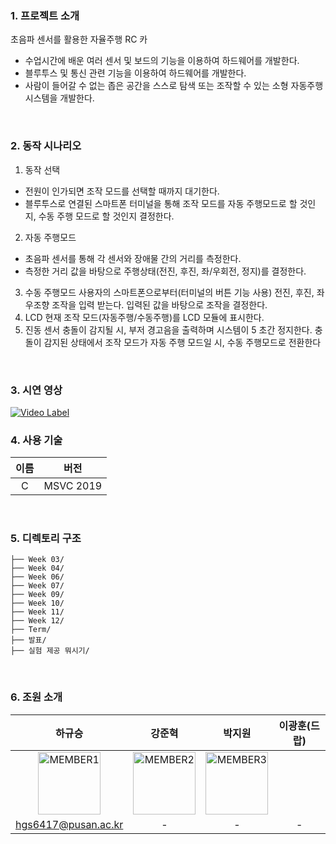 ### 1. 프로젝트 소개
초음파 센서를 활용한 자율주행 RC 카
- 수업시간에 배운 여러 센서 및 보드의 기능을 이용하여 하드웨어를 개발한다.
- 블루투스 및 통신 관련 기능을 이용하여 하드웨어를 개발한다.
- 사람이 들어갈 수 없는 좁은 공간을 스스로 탐색 또는 조작할 수 있는 소형 자동주행 시스템을 개발한다.
<br/>

### 2. 동작 시나리오
1) 동작 선택
- 전원이 인가되면 조작 모드를 선택할 때까지 대기한다.
- 블루투스로 연결된 스마트폰 터미널을 통해 조작 모드를 자동 주행모드로 할 것인지, 
수동 주행 모드로 할 것인지 결정한다.
2) 자동 주행모드
- 초음파 센서를 통해 각 센서와 장애물 간의 거리를 측정한다.
- 측정한 거리 값을 바탕으로 주행상태(전진, 후진, 좌/우회전, 정지)를 결정한다.
3) 수동 주행모드
사용자의 스마트폰으로부터(터미널의 버튼 기능 사용) 전진, 후진, 좌우조향 조작을 입력
받는다.
입력된 값을 바탕으로 조작을 결정한다.
4) LCD
현재 조작 모드(자동주행/수동주행)를 LCD 모듈에 표시한다. 
5) 진동 센서
충돌이 감지될 시, 부저 경고음을 출력하며 시스템이 5 초간 정지한다.
충돌이 감지된 상태에서 조작 모드가 자동 주행 모드일 시, 수동 주행모드로 전환한다
<br/>

### 3. 시연 영상
[![Video Label](https://i9.ytimg.com/vi/Kj_wo4fQtwI/mqdefault.jpg?sqp=CMCH27cG-oaymwEoCMACELQB8quKqQMcGADwAQH4AYwCgALgA4oCDAgAEAEYciBaKDswDw==&rs=AOn4CLB-jemeWmMWzKxFEmJ1QR52WolSyA)](https://www.youtube.com/shorts/Kj_wo4fQtwI)
<br/>

### 4. 사용 기술
| 이름                  | 버전    |
|:---------------------:|:-------:|
| C    		| MSVC 2019   |
<br/>

### 5. 디렉토리 구조
```
├── Week 03/
├── Week 04/
├── Week 06/
├── Week 07/
├── Week 09/
├── Week 10/
├── Week 11/
├── Week 12/
├── Term/
├── 발표/
├── 실험 제공 뭐시기/
```
<br/>

### 6. 조원 소개
| 하규승 | 강준혁 | 박지원 | 이광훈(드랍) |
|:-------:|:-------:|:-------:|:-------:|
|<img width="100px" alt="MEMBER1" src="https://avatars.githubusercontent.com/u/174900093?v=4&size=64" /> | <img width="100px" alt="MEMBER2" src="https://github.com/pnuswedu/SW-Hackathon-2024/assets/34933690/fe4e8910-4565-4f3f-9bd1-f135e74cb39d" /> | <img width="100px" alt="MEMBER3" src="https://github.com/pnuswedu/SW-Hackathon-2024/assets/34933690/675d8471-19b9-4abc-bf8a-be426989b318" /> | | <img width="100px" alt="MEMBER4" src="https://github.com/pnuswedu/SW-Hackathon-2024/assets/34933690/675d8471-19b9-4abc-bf8a-be426989b318" /> |
| hgs6417@pusan.ac.kr | - | - | - |
